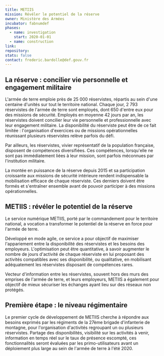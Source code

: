 ```yaml
---
title: METIIS
mission: Révéler le potentiel de la réserve
owner: Ministère des Armées
incubator: fabnumdef
phases:
  - name: investigation
    start: 2020-01-01
  - name: construction
link:
repository:
stats: false
contact: frederic.bardolle@def.gouv.fr
---
```


## La réserve : concilier vie personnelle et engagement militaire

L'armée de terre emploie près de 25 000 réservistes, répartis au sein d'une centaine d'unités sur tout le territoire national. Chaque jour, 2 793 réservistes de l'armée de terre sont employés, dont 650 d'entre eux pour des missions de sécurité. Employés en moyenne 42 jours par an, les réservistes doivent concilier leur vie personnelle et professionnelle avec leur engagement militaire. La disponibilité du réserviste peut être de ce fait limitée : l'organisation d'exercices ou de missions opérationnelles réunissant plusieurs réservistes relève parfois du défi.

Par ailleurs, les réservistes, vivier représentatif de la population française, disposent de compétences diversifiées. Ces compétences, lorsqu'elle ne sont pas immédiatement liées à leur mission, sont parfois méconnues par l'institution militaire.

La montée en puissance de la réserve depuis 2015 et sa participation croissante aux missions de sécurité intérieure rendent indispensable la mobilisation efficace de chaque réserviste. Ces derniers doivent être formés et s'entraîner ensemble avant de pouvoir participer à des missions opérationnelles.

## METIIS : révéler le potentiel de la réserve

Le service numérique METIIS, porté par le commandement pour le territoire national, a vocation a transformer le potentiel de la réserve en force pour l'armée de terre.

Développé en mode agile, ce service a pour objectif de maximiser l'appariement entre la disponibilité des réservistes et les besoins des employeurs. L'optimisation peut être quantitative, à savoir augmenter le nombre de jours d'activité de chaque réserviste en lui proposant des activités compatibles avec ses disponibilité, ou qualitative, en mobilisant adéquatement les réservistes disposant de compétences rares.

Vecteur d'information entre les réservistes, souvent hors des murs des emprises de l'armée de terre, et leurs employeurs, METIIS a également pour objectif de mieux sécuriser les échanges ayant lieu sur des réseaux non protégés.

##  Première étape : le niveau régimentaire

Le premier cycle de développement de METIIS cherche à répondre aux besoins exprimés par les régiments de la 27ème brigade d'infanterie de montagne, pour l'organisation d'activités regroupant un ou plusieurs réservistes. Partage des disponibilités, visibilité sur les activités à venir, information en temps réel sur le taux de présence escompté, ces fonctionnalités seront évaluées par les primo-utilisateurs avant un déploiement plus large au sein de l'armée de terre à l'été 2020.
